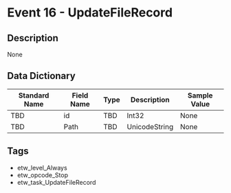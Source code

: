 # Event 16 - UpdateFileRecord

## Description
None

## Data Dictionary
|Standard Name|Field Name|Type|Description|Sample Value|
|---|---|---|---|---|
|TBD|id|TBD|Int32|None|None|
|TBD|Path|TBD|UnicodeString|None|None|

## Tags
* etw_level_Always
* etw_opcode_Stop
* etw_task_UpdateFileRecord
